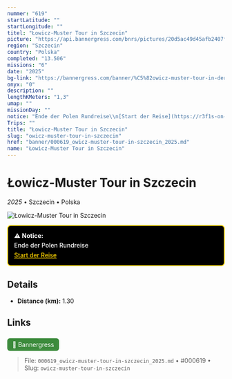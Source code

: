 ```yaml
---
nummer: "619"
startLatitude: ""
startLongitude: ""
titel: "Łowicz-Muster Tour in Szczecin"
picture: "https://api.bannergress.com/bnrs/pictures/20d5ac49d45afb2407fdb2b5f81576b0"
region: "Szczecin"
country: "Polska"
completed: "13.506"
missions: "6"
date: "2025"
bg-link: "https://bannergress.com/banner/%C5%82owicz-muster-tour-in-der-oranienburger-stra%C3%9Fe-75f1"
onyx: "0"
description: ""
lengthKMeters: "1,3"
umap: ""
missionDay: ""
notice: "Ende der Polen Rundreise\\n[Start der Reise](https://r3f1s-on-tour.github.io/banner/000613_owicz-muster-tour-in-der-oranienburger-strae_2025/)"
Trips: ""
title: "Łowicz-Muster Tour in Szczecin"
slug: "owicz-muster-tour-in-szczecin"
href: "banner/000619_owicz-muster-tour-in-szczecin_2025.md"
name: "Łowicz-Muster Tour in Szczecin"
---
```

# Łowicz-Muster Tour in Szczecin

*2025* • Szczecin • Polska

![Łowicz-Muster Tour in Szczecin](https://api.bannergress.com/bnrs/pictures/20d5ac49d45afb2407fdb2b5f81576b0)


<div style="
  margin: 10px 0 18px;
  padding: 12px 14px;
  border: 2px solid #FFD500;
  background-color: #000;
  color: #fff;
  border-radius: 8px;
  font-weight: 500;
  line-height: 1.6;
">
  ⚠️ <strong>Notice:</strong><br>
  Ende der Polen Rundreise<br><a href="https://r3f1s-on-tour.github.io/banner/000613_owicz-muster-tour-in-der-oranienburger-strae_2025/" style="color:#FFD500;text-decoration:underline;word-break:break-word;">Start der Reise</a>
</div>


## Details
- **Distance (km):** 1.30








## Links
<a href="https://bannergress.com/banner/%C5%82owicz-muster-tour-in-der-oranienburger-stra%C3%9Fe-75f1" style="display:inline-block;margin:6px 8px 0 0;padding:6px 12px;background:#3c8b3c;color:#fff;text-decoration:none;border-radius:6px;">🔗 Bannergress</a>




> File: `000619_owicz-muster-tour-in-szczecin_2025.md` • #000619 • Slug: `owicz-muster-tour-in-szczecin`

